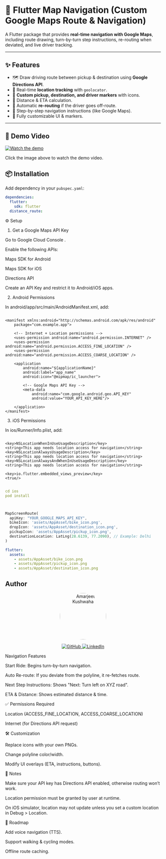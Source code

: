 # 🚗 Flutter Map Navigation (Custom Google Maps Route & Navigation)

A Flutter package that provides **real-time navigation with Google Maps**, including route drawing, turn-by-turn step instructions, re-routing when deviated, and live driver tracking.

---

## ✨ Features

- 🗺️ Draw driving route between pickup & destination using **Google Directions API**.
- 📍 Real-time **location tracking** with `geolocator`.
- 🎯 **Custom pickup, destination, and driver markers** with icons.
- 📏 Distance & ETA calculation.
- 🔄 Automatic **re-routing** if the driver goes off-route.
- 🧭 Step-by-step navigation instructions (like Google Maps).
- 🎨 Fully customizable UI & markers.

---

## 🎥 Demo Video

[![Watch the demo](https://raw.githubusercontent.com/Amarj234/map_route_package/refs/heads/main/Screenshot%202025-10-01%20at%2011.16.32%E2%80%AFAM.png)](https://github.com/Amarj234/map_route_package/blob/main/Screen_recording_20250925_145039%20(1).mp4)

Click the image above to watch the demo video.




## 📦 Installation

Add dependency in your `pubspec.yaml`:

```yaml
dependencies:
  flutter:
    sdk: flutter
  distance_route: 


```
⚙️ Setup
1. Get a Google Maps API Key

Go to Google Cloud Console
.

Enable the following APIs:

Maps SDK for Android

Maps SDK for iOS

Directions API

Create an API Key and restrict it to Android/iOS apps.

2. Android Permissions

In android/app/src/main/AndroidManifest.xml, add:

```

<manifest xmlns:android="http://schemas.android.com/apk/res/android"
    package="com.example.app">

    <!-- Internet + Location permissions -->
    <uses-permission android:name="android.permission.INTERNET" />
    <uses-permission android:name="android.permission.ACCESS_FINE_LOCATION" />
    <uses-permission android:name="android.permission.ACCESS_COARSE_LOCATION" />

    <application
        android:name="${applicationName}"
        android:label="app_name"
        android:icon="@mipmap/ic_launcher">

        <!-- Google Maps API Key -->
        <meta-data
            android:name="com.google.android.geo.API_KEY"
            android:value="YOUR_API_KEY_HERE"/>

    </application>
</manifest>

```

3. iOS Permissions

In ios/Runner/Info.plist, add:

```agsl

<key>NSLocationWhenInUseUsageDescription</key>
<string>This app needs location access for navigation</string>
<key>NSLocationAlwaysUsageDescription</key>
<string>This app needs location access for navigation</string>
<key>NSLocationAlwaysAndWhenInUseUsageDescription</key>
<string>This app needs location access for navigation</string>

<key>io.flutter.embedded_views_preview</key>
<true/>

```

```yaml

cd ios
pod install



```
```dart

MapScreenRoute(
  apiKey: "YOUR_GOOGLE_MAPS_API_KEY",
  bikeIcon: 'assets/AppAsset/bike_icon.png',
  dropIcon: 'assets/AppAsset/destination_icon.png',
  pickupIcon: 'assets/AppAsset/pickup_icon.png',
  destinationLocation: LatLng(28.6139, 77.2090), // Example: Delhi
)

```


```yaml 
flutter:
  assets:
    - assets/AppAsset/bike_icon.png
    - assets/AppAsset/pickup_icon.png
    - assets/AppAsset/destination_icon.png
```



## Author

<p align="center">
  <img src="https://media.licdn.com/dms/image/v2/D5603AQEaN03Kf1dbiA/profile-displayphoto-shrink_200_200/B56ZdYflF_H8Ag-/0/1749536366485?e=2147483647&v=beta&t=nmOpN350dNf3wqVfrNL-rE3zXBVSHfFDTDQ7X8oAykg" alt="Amarjeet Kushwaha
" width="150" height="150" style="border-radius:50%">
</p>

<p align="center">
  <a href="https://github.com/Amarj234">
    <img src="https://img.shields.io/badge/GitHub-181717?logo=github&logoColor=white&style=for-the-badge" alt="GitHub">
  </a>
  <a href="https://www.linkedin.com/in/amarj234/">
    <img src="https://img.shields.io/badge/LinkedIn-0A66C2?logo=linkedin&logoColor=white&style=for-the-badge" alt="LinkedIn">
  </a>
</p>

Navigation Features

Start Ride: Begins turn-by-turn navigation.

Auto Re-route: If you deviate from the polyline, it re-fetches route.

Next Step Instructions: Shows "Next: Turn left on XYZ road".

ETA & Distance: Shows estimated distance & time.

✅ Permissions Required

Location (ACCESS_FINE_LOCATION, ACCESS_COARSE_LOCATION)

Internet (for Directions API request)

🛠️ Customization

Replace icons with your own PNGs.

Change polyline color/width.

Modify UI overlays (ETA, instructions, buttons).

📌 Notes

Make sure your API key has Directions API enabled, otherwise routing won’t work.

Location permission must be granted by user at runtime.

On iOS simulator, location may not update unless you set a custom location in Debug > Location.

🎯 Roadmap

Add voice navigation (TTS).

Support walking & cycling modes.

Offline route caching.

